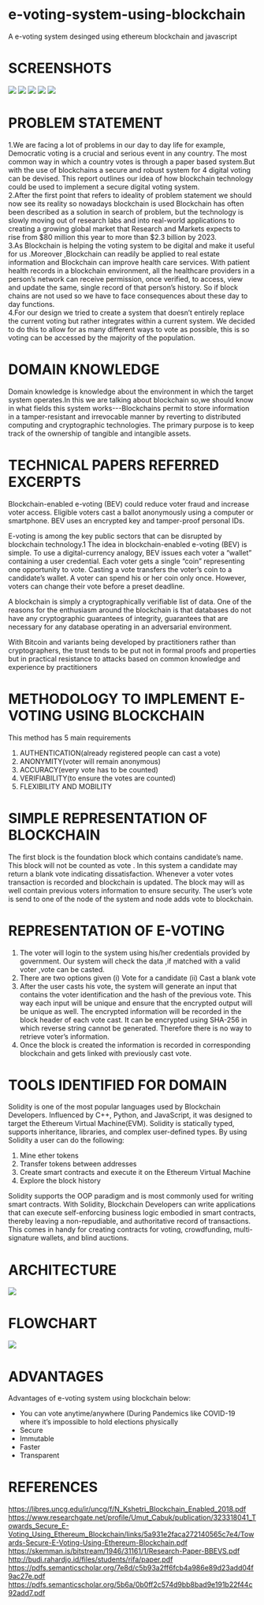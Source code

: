 # e-voting-system-using-blockchain
A e-voting system desinged using ethereum blockchain and javascript

# SCREENSHOTS
![](screenshots/p1.png)
![](screenshots/p2.png)
![](screenshots/p3.png)
![](screenshots/p4.png)
![](screenshots/p5.png)

# PROBLEM STATEMENT
1.We are facing a lot of problems in our day to day life for example, Democratic voting is a crucial and serious event in any country. The most common way in which a country votes is through a paper based system.But with  the use of blockchains a secure and robust system for 4 digital voting can be devised. This report outlines our idea of how blockchain technology could be used to implement a secure digital voting system. <br>
2.After the first point that refers to ideality of problem statement we should now see its reality so nowadays blockchain is used Blockchain has often been described as a solution in search of problem, but the technology is slowly moving out of research labs and into real-world applications to creating a growing global market that Research and Markets expects to rise from $80 million this year to more than $2.3 billion by 2023.<br>
3.As Blockchain is helping the voting system to be digital and make it useful for us .Moreover ,Blockchain can readily be applied to real estate information and Blockchain can improve health care services. With patient health records in a blockchain environment, all the healthcare providers in a person’s network can receive permission, once verified, to access, view and update the same, single record of that person’s history. So if block chains are not used so we have to face consequences about these day to day functions. <br>
4.For our design we tried to create a system that doesn’t entirely replace the current voting but rather integrates within a current system. We decided to do this to allow for as many different ways to vote as possible, this is so voting can be accessed by the majority of the population. <br>

# DOMAIN KNOWLEDGE
Domain knowledge is knowledge about the environment in which the target system operates.In this we are talking about blockchain so,we should know in what fields this system works---Blockchains permit to store information in a tamper-resistant and irrevocable manner by reverting to distributed computing and cryptographic technologies. The primary purpose is to keep track of the ownership of tangible and intangible assets.

# TECHNICAL PAPERS REFERRED EXCERPTS
Blockchain-enabled e-voting (BEV) could reduce voter fraud and increase voter access. Eligible voters cast a ballot anonymously using a computer or smartphone. BEV uses an encrypted key and tamper-proof personal IDs.

E-voting is among the key public sectors that can be disrupted by blockchain technology.1 The idea in blockchain-enabled e-voting (BEV) is simple. To use a digital-currency analogy, BEV issues each voter a “wallet” containing a user credential. Each voter gets a single “coin” representing one opportunity to vote. Casting a vote transfers the voter’s coin to a candidate’s wallet. A voter can spend his or her coin only once. However, voters can change their vote before a preset deadline.

A blockchain is simply a cryptographically verifiable list of data. One of the reasons for the enthusiasm around the blockchain is that databases do not have any cryptographic guarantees of integrity, guarantees that are necessary for any database operating in an adversarial environment.

With Bitcoin and variants being developed by practitioners rather than cryptographers, the trust tends to be put not in formal proofs and properties but in practical resistance to attacks based on common knowledge and experience by practitioners

# METHODOLOGY TO IMPLEMENT E-VOTING USING BLOCKCHAIN
This method has 5 main requirements
1. AUTHENTICATION(already registered people can cast a vote)
2. ANONYMITY(voter will remain anonymous)
3. ACCURACY(every vote has to be counted)
4. VERIFIABILITY(to ensure the votes are counted)
5. FLEXIBILITY AND MOBILITY

# SIMPLE REPRESENTATION OF BLOCKCHAIN 
The first block is the foundation block which contains candidate’s name. This block will not be counted as vote . In this system a candidate may return a blank vote indicating dissatisfaction. Whenever a voter votes transaction is recorded and blockchain is updated. The block may will as well contain previous voters information to ensure security. The user’s vote is send to one of the node of the system and node adds vote to blockchain.

# REPRESENTATION OF E-VOTING
1. The voter will login to the system using his/her credentials provided by government. Our system will check the data ,if matched with a valid voter ,vote can be casted.
2. There are two options given
    (i) Vote for a candidate
    (ii) Cast a blank vote  
3. After the user casts his vote, the system will generate an input that contains the voter identification and the hash of the previous vote. This way each input will be unique and ensure that the encrypted output will be unique as well. The encrypted information will be recorded in the block header of each vote cast. It can be encrypted using SHA-256 in which reverse string cannot be generated. Therefore there is no way to retrieve voter’s information.
4. Once the block is created the information is recorded in corresponding blockchain and gets linked with previously cast vote.

# TOOLS IDENTIFIED FOR DOMAIN	
Solidity is one of the most popular languages used by Blockchain Developers. Influenced by C++, Python, and JavaScript, it was designed to target the Ethereum Virtual Machine(EVM). Solidity is statically typed, supports inheritance, libraries, and complex user-defined types.  By using Solidity a user can do the following:
  1. Mine ether tokens
  2. Transfer tokens between addresses
  3. Create smart contracts and execute it on the Ethereum Virtual Machine
  4. Explore the block history
  
Solidity supports the OOP paradigm and is most commonly used for writing smart contracts. With Solidity, Blockchain Developers can write applications that can execute self-enforcing business logic embodied in smart contracts, thereby leaving a non-repudiable, and authoritative record of transactions. This comes in handy for creating contracts for voting, crowdfunding, multi-signature wallets, and blind auctions.

# ARCHITECTURE
![](screenshots/arch.png)

# FLOWCHART
![](screenshots/flow.png)

# ADVANTAGES
Advantages of e-voting system using blockchain below:
* You can vote anytime/anywhere (During Pandemics like COVID-19 where it’s impossible to hold elections physically
* Secure
* Immutable
* Faster
* Transparent

# REFERENCES
https://libres.uncg.edu/ir/uncg/f/N_Kshetri_Blockchain_Enabled_2018.pdf <br>
https://www.researchgate.net/profile/Umut_Cabuk/publication/323318041_Towards_Secure_E-Voting_Using_Ethereum_Blockchain/links/5a931e2faca272140565c7e4/Towards-Secure-E-Voting-Using-Ethereum-Blockchain.pdf <br>
https://skemman.is/bitstream/1946/31161/1/Research-Paper-BBEVS.pdf <br>
http://budi.rahardjo.id/files/students/rifa/paper.pdf <br>
https://pdfs.semanticscholar.org/7e8d/c5b93a2ff6fcb4a986e89d23add04f9ac27e.pdf <br>
https://pdfs.semanticscholar.org/5b6a/0b0ff2c574d9bb8bad9e191b22f44c92add7.pdf <br>

